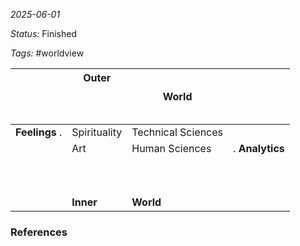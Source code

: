 *2025-06-01*

*Status:* Finished

*Tags:* #worldview 


|                                   | Outer<br><br><br><br> | World                 |                                |
| --------------------------------- | --------------------- | --------------------- | ------------------------------ |
| **Feelings**                    . | Spirituality          | Technical Sciences    |                                |
|                                   | Art                   | Human Sciences        | .                **Analytics** |
|                                   | <br><br><br>**Inner** | <br><br><br>**World** |                                |

### References